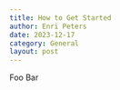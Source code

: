 ```yaml
---
title: How to Get Started
author: Enri Peters
date: 2023-12-17
category: General
layout: post
---
```


Foo Bar
